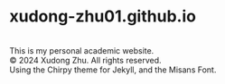 # xudong-zhu01.github.io
<br>This is my personal academic website.
<br>© 2024 Xudong Zhu. All rights reserved.
<br>Using the Chirpy theme for Jekyll, and the Misans Font.
